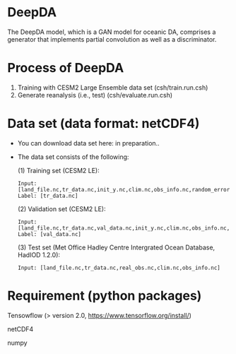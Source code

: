 # DeepDA

The DeepDA model, which is a GAN model for oceanic DA, comprises a generator that implements partial convolution as well as a discriminator.

# Process of DeepDA

  1. Training with CESM2 Large Ensemble data set (csh/train.run.csh)
  2. Generate reanalysis (i.e., test) (csh/evaluate.run.csh)

# Data set (data format: netCDF4)

  - You can download data set here: in preparation..
  
  - The data set consists of the following:
  
    (1) Training set (CESM2 LE):
        
        Input: [land_file.nc,tr_data.nc,init_y.nc,clim.nc,obs_info.nc,random_error.nc]
        Label: [tr_data.nc]
        
    (2) Validation set (CESM2 LE):
        
        Input: [land_file.nc,tr_data.nc,val_data.nc,init_y.nc,clim.nc,obs_info.nc,random_error.nc]
        Label: [val_data.nc]
        
    (3) Test set (Met Office Hadley Centre Intergrated Ocean Database, HadIOD 1.2.0):
        
        Input: [land_file.nc,tr_data.nc,real_obs.nc,clim.nc,obs_info.nc]


# Requirement (python packages)
Tensowflow (> version 2.0, https://www.tensorflow.org/install/)

netCDF4

numpy

